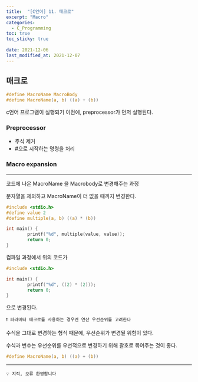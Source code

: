 ```yaml
---
title:  "[C언어] 11. 매크로"
excerpt: "Macro"
categories:
  - C_Programming
toc: true
toc_sticky: true
 
date: 2021-12-06
last_modified_at: 2021-12-07
---
```



## 매크로

```c
#define MacroName MacroBody
#define MacroName(a, b) ((a) + (b))
```

c언어 프로그램이 실행되기 이전에, preprocessor가 먼저 실행된다.

### Preprocessor
- 주석 제거
- #으로 시작하는 명령을 처리

### Macro expansion

---

코드에 나온 MacroName 을 Macrobody로 변경해주는 과정

문자열을 제외하고 MacroName이 더 없을 때까지 변경한다.

```c
#include <stdio.h>
#define value 2
#define multiple(a, b) ((a) * (b))

int main() {
		printf("%d", multiple(value, value));
		return 0;
}
```

컴파일 과정에서 위의 코드가 

```c
#include <stdio.h>

int main() {
		printf("%d", ((2) * (2)));
		return 0;
}
```

으로 변경된다.

```
❗ 파라미터 매크로를 사용하는 경우엔 연산 우선순위를 고려한다
```

수식을 그대로 변경하는 형식 때문에, 우선순위가 변경될 위험이 있다.

수식과 변수는 우선순위를 우선적으로 변경하기 위해 괄호로 묶어주는 것이 좋다.

```c
#define MacroName(a, b) ((a) + (b))
```

---


```
💡 지적, 오류 환영합니다
```